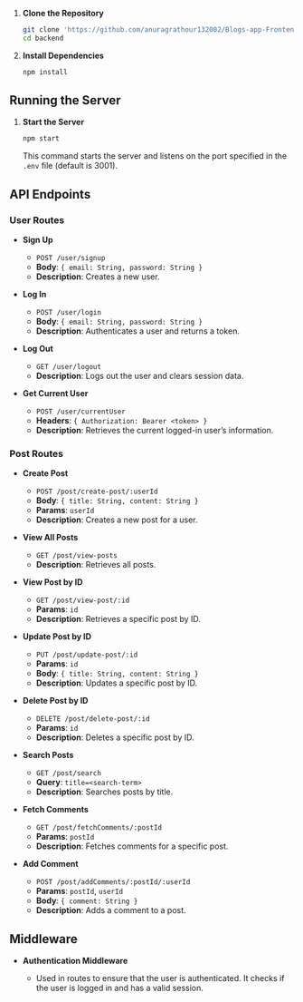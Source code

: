 
1. **Clone the Repository**

   ```bash
   git clone 'https://github.com/anuragrathour132002/Blogs-app-Frontend'
   cd backend
   ```

2. **Install Dependencies**

   ```bash
   npm install
   ```


## Running the Server

1. **Start the Server**

   ```bash
   npm start
   ```

   This command starts the server and listens on the port specified in the `.env` file (default is 3001).

## API Endpoints

### User Routes

- **Sign Up**
  
  - `POST /user/signup`
  - **Body**: `{ email: String, password: String }`
  - **Description**: Creates a new user.

- **Log In**
  
  - `POST /user/login`
  - **Body**: `{ email: String, password: String }`
  - **Description**: Authenticates a user and returns a token.

- **Log Out**
  
  - `GET /user/logout`
  - **Description**: Logs out the user and clears session data.

- **Get Current User**
  
  - `POST /user/currentUser`
  - **Headers**: `{ Authorization: Bearer <token> }`
  - **Description**: Retrieves the current logged-in user’s information.

### Post Routes

- **Create Post**
  
  - `POST /post/create-post/:userId`
  - **Body**: `{ title: String, content: String }`
  - **Params**: `userId`
  - **Description**: Creates a new post for a user.

- **View All Posts**
  
  - `GET /post/view-posts`
  - **Description**: Retrieves all posts.

- **View Post by ID**
  
  - `GET /post/view-post/:id`
  - **Params**: `id`
  - **Description**: Retrieves a specific post by ID.

- **Update Post by ID**
  
  - `PUT /post/update-post/:id`
  - **Params**: `id`
  - **Body**: `{ title: String, content: String }`
  - **Description**: Updates a specific post by ID.

- **Delete Post by ID**
  
  - `DELETE /post/delete-post/:id`
  - **Params**: `id`
  - **Description**: Deletes a specific post by ID.

- **Search Posts**
  
  - `GET /post/search`
  - **Query**: `title=<search-term>`
  - **Description**: Searches posts by title.

- **Fetch Comments**
  
  - `GET /post/fetchComments/:postId`
  - **Params**: `postId`
  - **Description**: Fetches comments for a specific post.

- **Add Comment**
  
  - `POST /post/addComments/:postId/:userId`
  - **Params**: `postId`, `userId`
  - **Body**: `{ comment: String }`
  - **Description**: Adds a comment to a post.

## Middleware

- **Authentication Middleware**

  - Used in routes to ensure that the user is authenticated. It checks if the user is logged in and has a valid session.

